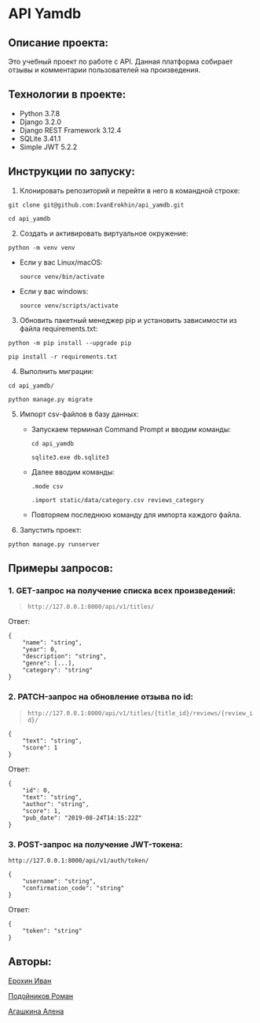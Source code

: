 # API Yamdb

## Описание проекта:
Это учебный проект по работе с API. Данная платформа собирает отзывы и комментарии пользователей на произведения.

## Технологии в проекте:
- Python 3.7.8
- Django 3.2.0
- Django REST Framework 3.12.4
- SQLite 3.41.1
- Simple JWT 5.2.2

## Инструкции по запуску:
1. Клонировать репозиторий и перейти в него в командной строке:
```
git clone git@github.com:IvanErokhin/api_yamdb.git

cd api_yamdb
```
2. Cоздать и активировать виртуальное окружение:
```
python -m venv venv
```
* Если у вас Linux/macOS:
    ```
    source venv/bin/activate
    ```
* Если у вас windows:

    ```
    source venv/scripts/activate
    ```
3. Обновить пакетный менеджер pip и установить зависимости из файла requirements.txt:
```
python -m pip install --upgrade pip

pip install -r requirements.txt
```
4. Выполнить миграции:
```
cd api_yamdb/

python manage.py migrate
```
5. Импорт csv-файлов в базу данных:
    * Запускаем терминал Command Prompt и вводим команды:

        ```
        cd api_yamdb

        sqlite3.exe db.sqlite3
        ```
    * Далее вводим команды:

        ```
        .mode csv

        .import static/data/category.csv reviews_category
        ```
    * Повторяем последнюю команду для импорта каждого файла.

6. Запустить проект:

```
python manage.py runserver
```

## Примеры запросов:
### 1. GET-запрос на получение списка всех произведений:
>`http://127.0.0.1:8000/api/v1/titles/`

Ответ:
```
{
    "name": "string",
    "year": 0,
    "description": "string",
    "genre": [...],
    "category": "string"
}
```
### 2. PATCH-запрос на обновление отзыва по id:
>`http://127.0.0.1:8000/api/v1/titles/{title_id}/reviews/{review_id}/`
```
{
    "text": "string",
    "score": 1
}
```
Ответ:
```
{
    "id": 0,
    "text": "string",
    "author": "string",
    "score": 1,
    "pub_date": "2019-08-24T14:15:22Z"
}
```

### 3. POST-запрос на получение JWT-токена:
`http://127.0.0.1:8000/api/v1/auth/token/`
```
{
    "username": "string",
    "confirmation_code": "string"
}
```
Ответ:
```
{
    "token": "string"
}
```

## Авторы:
[Ерохин Иван](https://github.com/IvanErokhin)

[Подойников Роман](https://github.com/RomanPodoynikov)

[Агашкина Алена](https://github.com/MAlena-ind)